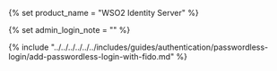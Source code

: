 {% set product_name = "WSO2 Identity Server" %}

{% set admin_login_note = "" %}

{% include "../../../../../../includes/guides/authentication/passwordless-login/add-passwordless-login-with-fido.md" %}
